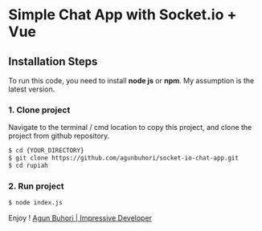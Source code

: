 <h1>Simple Chat App with Socket.io + Vue</h1>

## Installation Steps
To run this code, you need to install <b>node js</b> or <b>npm</b>. My assumption is the latest version.

### 1. Clone project
Navigate to the terminal / cmd location to copy this project, and clone the project from github repository.
```bash
$ cd {YOUR_DIRECTORY}
$ git clone https://github.com/agunbuhori/socket-io-chat-app.git
$ cd rupiah
```

### 2. Run project
```bash
$ node index.js
```

Enjoy !
<a href="https://agun.buhori.com/">Agun Buhori | Impressive Developer</a>
